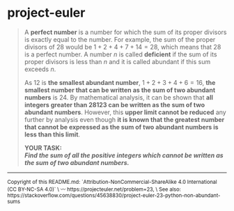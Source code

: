 # project-euler

> A **perfect number** is a number for which the sum of its proper divisors is exactly equal to the number. For example, the sum of the proper divisors of $28$ would be $1 + 2 + 4 + 7 + 14 = 28$, which means that $28$ is a perfect number.
> A number $n$ is called **deficient** if the sum of its proper divisors is less than $n$ and it is called abundant if this sum exceeds $n$.
>
> As $12$ is **the smallest abundant number**, $1 + 2 + 3 + 4 + 6 = 16$, **the smallest number that can be written as the sum of two abundant numbers** is $24$. By mathematical analysis, it can be shown that **all integers greater than $28123$ can be written as the sum of two abundant numbers**. However, this **upper limit cannot be reduced** any further by analysis even though **it is known that the greatest number that cannot be expressed as the sum of two abundant numbers is less than this limit**.
> 
> **YOUR TASK:** \
> ***Find the sum of all the positive integers which cannot be written as the sum of two abundant numbers.***

***
<small>
Copyright of this README.md:
`Attribution-NonCommercial-ShareAlike 4.0 International (CC BY-NC-SA 4.0)` \
〰 https://projecteuler.net/problem=23, \
   See also: https://stackoverflow.com/questions/45638830/project-euler-23-python-non-abundant-sums
</small>
